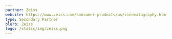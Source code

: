 ```yaml
---
partner: Zeiss
website: https://www.zeiss.com/consumer-products/us/cinematography.html
type: Secondary Partner
blurb: Zeiss
logo: /static/img/zeiss.png
---
```

